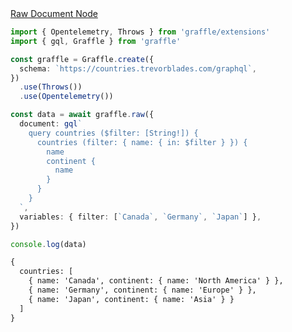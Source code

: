 <div class="ExampleSnippet">
<a href="../../examples/raw/raw-document-node">Raw Document Node</a>

<!-- dprint-ignore-start -->
```ts twoslash
import { Opentelemetry, Throws } from 'graffle/extensions'
import { gql, Graffle } from 'graffle'

const graffle = Graffle.create({
  schema: `https://countries.trevorblades.com/graphql`,
})
  .use(Throws())
  .use(Opentelemetry())

const data = await graffle.raw({
  document: gql`
    query countries ($filter: [String!]) {
      countries (filter: { name: { in: $filter } }) {
        name
        continent {
          name
        }
      }
    }
  `,
  variables: { filter: [`Canada`, `Germany`, `Japan`] },
})

console.log(data)
```
<!-- dprint-ignore-end -->

<!-- dprint-ignore-start -->
```txt
{
  countries: [
    { name: 'Canada', continent: { name: 'North America' } },
    { name: 'Germany', continent: { name: 'Europe' } },
    { name: 'Japan', continent: { name: 'Asia' } }
  ]
}
```
<!-- dprint-ignore-end -->

</div>
